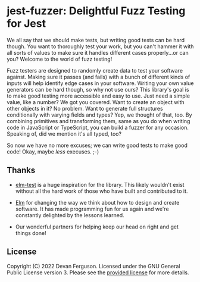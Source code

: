 # jest-fuzzer: Delightful Fuzz Testing for Jest

We all say that we should make tests, but writing good tests can be hard though.
You want to thoroughly test your work, but you can't hammer it with all sorts of
values to make sure it handles different cases properly...or can you? Welcome to
the world of fuzz testing!

Fuzz testers are designed to randomly create data to test your software against.
Making sure it passes (and fails) with a bunch of different kinds of inputs will
help identify edge cases in your software. Writing your own value generators can
be hard though, so why not use ours? This library's goal is to make good testing
more accessible and easy to use. Just need a simple value, like a number? We got
you covered. Want to create an object with other objects in it? No problem. Want
to generate full structures conditionally with varying fields and types? Yep, we
thought of that, too. By combining primitives and transforming them, same as you
do when writing code in JavaScript or TypeScript, you can build a fuzzer for any
occasion. Speaking of, did we mention it's all typed, too?

So now we have no more excuses; we can write good tests to make good code! Okay,
maybe _less_ execuses. ;-)

## Thanks

- [elm-test][] is a huge inspiration for the library. This likely wouldn't exist
  without all the hard work of those who have built and contributed to it.

- [Elm][] for changing the way we think about how to design and create software.
  It has made programming fun for us again and we're constantly delighted by the
  lessons learned.

- Our wonderful partners for helping keep our head on right and get things done!

## License

Copyright (C) 2022 Devan Ferguson. Licensed under the GNU General Public License
version 3. Please see the [provided license](LICENSE) for more details.



[Elm]: https://elm-lang.org "Elm - delightful language for reliable web applications"
[elm-test]: https://github.com/elm-explorations/test "GitHub: elm-explorations/elm-test"
